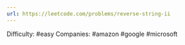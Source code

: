 ```yaml
---
url: https://leetcode.com/problems/reverse-string-ii
---
```


Difficulty: #easy
Companies: #amazon #google #microsoft